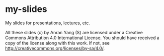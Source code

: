 # my-slides

 My slides for presentations, lectures, etc.
 

 All these slides (c) by Anran Yang (S) are licensed under a
 Creative Commons Attribution 4.0 International License.
 You should have received a copy of the license along with this
 work.  If not, see <http://creativecommons.org/licenses/by-sa/4.0/>.
